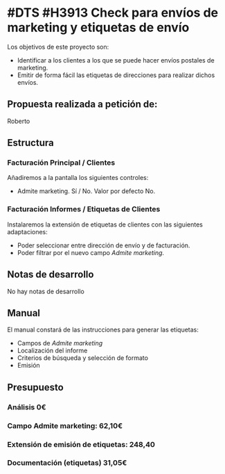 # #DTS #H3913 Check para envíos de marketing y etiquetas de envío

Los objetivos de este proyecto son:
+ Identificar a los clientes a los que se puede hacer envíos postales de marketing.
+ Emitir de forma fácil las etiquetas de direcciones para realizar dichos envíos.

## Propuesta realizada a petición de:
Roberto

## Estructura

### Facturación Principal / Clientes
Añadiremos a la pantalla los siguientes controles:
+ Admite marketing. Sí / No. Valor por defecto No.


### Facturación Informes / Etiquetas de Clientes
Instalaremos la extensión de etiquetas de clientes con las siguientes adaptaciones:
+ Poder seleccionar entre dirección de envío y de facturación.
+ Poder filtrar por el nuevo campo *Admite marketing*.

## Notas de desarrollo
No hay notas de desarrollo

## Manual
El manual constará de las instrucciones para generar las etiquetas:
+ Campos de *Admite marketing*
+ Localización del informe
+ Criterios de búsqueda y selección de formato
+ Emisión


## Presupuesto
### Análisis 0€
### Campo Admite marketing: 62,10€
### Extensión de emisión de etiquetas: 248,40
### Documentación (etiquetas) 31,05€